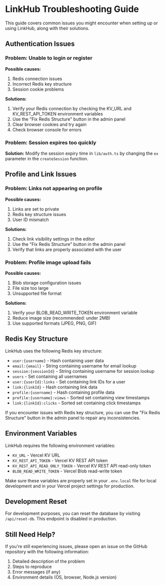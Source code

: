 # LinkHub Troubleshooting Guide

This guide covers common issues you might encounter when setting up or using LinkHub, along with their solutions.

## Authentication Issues

### Problem: Unable to login or register

**Possible causes:**
1. Redis connection issues
2. Incorrect Redis key structure
3. Session cookie problems

**Solutions:**
1. Verify your Redis connection by checking the KV_URL and KV_REST_API_TOKEN environment variables
2. Use the "Fix Redis Structure" button in the admin panel
3. Clear browser cookies and try again
4. Check browser console for errors

### Problem: Session expires too quickly

**Solution:**
Modify the session expiry time in `lib/auth.ts` by changing the `ex` parameter in the `createSession` function.

## Profile and Link Issues

### Problem: Links not appearing on profile

**Possible causes:**
1. Links are set to private
2. Redis key structure issues
3. User ID mismatch

**Solutions:**
1. Check link visibility settings in the editor
2. Use the "Fix Redis Structure" button in the admin panel
3. Verify that links are properly associated with the user

### Problem: Profile image upload fails

**Possible causes:**
1. Blob storage configuration issues
2. File size too large
3. Unsupported file format

**Solutions:**
1. Verify your BLOB_READ_WRITE_TOKEN environment variable
2. Reduce image size (recommended: under 2MB)
3. Use supported formats (JPEG, PNG, GIF)

## Redis Key Structure

LinkHub uses the following Redis key structure:

- `user:{username}` - Hash containing user data
- `email:{email}` - String containing username for email lookup
- `session:{sessionId}` - String containing username for session lookup
- `users` - Set containing all usernames
- `user:{userId}:links` - Set containing link IDs for a user
- `link:{linkId}` - Hash containing link data
- `profile:{username}` - Hash containing profile data
- `profile:{username}:views` - Sorted set containing view timestamps
- `link:{linkId}:clicks` - Sorted set containing click timestamps

If you encounter issues with Redis key structure, you can use the "Fix Redis Structure" button in the admin panel to repair any inconsistencies.

## Environment Variables

LinkHub requires the following environment variables:

- `KV_URL` - Vercel KV URL
- `KV_REST_API_TOKEN` - Vercel KV REST API token
- `KV_REST_API_READ_ONLY_TOKEN` - Vercel KV REST API read-only token
- `BLOB_READ_WRITE_TOKEN` - Vercel Blob read-write token

Make sure these variables are properly set in your `.env.local` file for local development and in your Vercel project settings for production.

## Development Reset

For development purposes, you can reset the database by visiting `/api/reset-db`. This endpoint is disabled in production.

## Still Need Help?

If you're still experiencing issues, please open an issue on the GitHub repository with the following information:

1. Detailed description of the problem
2. Steps to reproduce
3. Error messages (if any)
4. Environment details (OS, browser, Node.js version)
